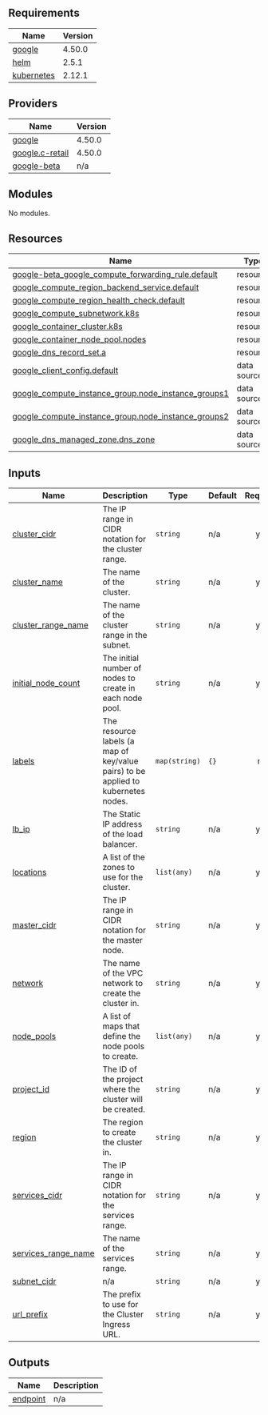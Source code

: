 ## Requirements

| Name | Version |
|------|---------|
| <a name="requirement_google"></a> [google](#requirement\_google) | 4.50.0 |
| <a name="requirement_helm"></a> [helm](#requirement\_helm) | 2.5.1 |
| <a name="requirement_kubernetes"></a> [kubernetes](#requirement\_kubernetes) | 2.12.1 |

## Providers

| Name | Version |
|------|---------|
| <a name="provider_google"></a> [google](#provider\_google) | 4.50.0 |
| <a name="provider_google.c-retail"></a> [google.c-retail](#provider\_google.c-retail) | 4.50.0 |
| <a name="provider_google-beta"></a> [google-beta](#provider\_google-beta) | n/a |

## Modules

No modules.

## Resources

| Name | Type |
|------|------|
| [google-beta_google_compute_forwarding_rule.default](https://registry.terraform.io/providers/hashicorp/google-beta/latest/docs/resources/google_compute_forwarding_rule) | resource |
| [google_compute_region_backend_service.default](https://registry.terraform.io/providers/hashicorp/google/4.50.0/docs/resources/compute_region_backend_service) | resource |
| [google_compute_region_health_check.default](https://registry.terraform.io/providers/hashicorp/google/4.50.0/docs/resources/compute_region_health_check) | resource |
| [google_compute_subnetwork.k8s](https://registry.terraform.io/providers/hashicorp/google/4.50.0/docs/resources/compute_subnetwork) | resource |
| [google_container_cluster.k8s](https://registry.terraform.io/providers/hashicorp/google/4.50.0/docs/resources/container_cluster) | resource |
| [google_container_node_pool.nodes](https://registry.terraform.io/providers/hashicorp/google/4.50.0/docs/resources/container_node_pool) | resource |
| [google_dns_record_set.a](https://registry.terraform.io/providers/hashicorp/google/4.50.0/docs/resources/dns_record_set) | resource |
| [google_client_config.default](https://registry.terraform.io/providers/hashicorp/google/4.50.0/docs/data-sources/client_config) | data source |
| [google_compute_instance_group.node_instance_groups1](https://registry.terraform.io/providers/hashicorp/google/4.50.0/docs/data-sources/compute_instance_group) | data source |
| [google_compute_instance_group.node_instance_groups2](https://registry.terraform.io/providers/hashicorp/google/4.50.0/docs/data-sources/compute_instance_group) | data source |
| [google_dns_managed_zone.dns_zone](https://registry.terraform.io/providers/hashicorp/google/4.50.0/docs/data-sources/dns_managed_zone) | data source |

## Inputs

| Name | Description | Type | Default | Required |
|------|-------------|------|---------|:--------:|
| <a name="input_cluster_cidr"></a> [cluster\_cidr](#input\_cluster\_cidr) | The IP range in CIDR notation for the cluster range. | `string` | n/a | yes |
| <a name="input_cluster_name"></a> [cluster\_name](#input\_cluster\_name) | The name of the cluster. | `string` | n/a | yes |
| <a name="input_cluster_range_name"></a> [cluster\_range\_name](#input\_cluster\_range\_name) | The name of the cluster range in the subnet. | `string` | n/a | yes |
| <a name="input_initial_node_count"></a> [initial\_node\_count](#input\_initial\_node\_count) | The initial number of nodes to create in each node pool. | `string` | n/a | yes |
| <a name="input_labels"></a> [labels](#input\_labels) | The resource labels (a map of key/value pairs) to be applied to kubernetes nodes. | `map(string)` | `{}` | no |
| <a name="input_lb_ip"></a> [lb\_ip](#input\_lb\_ip) | The Static IP address of the load balancer. | `string` | n/a | yes |
| <a name="input_locations"></a> [locations](#input\_locations) | A list of the zones to use for the cluster. | `list(any)` | n/a | yes |
| <a name="input_master_cidr"></a> [master\_cidr](#input\_master\_cidr) | The IP range in CIDR notation for the master node. | `string` | n/a | yes |
| <a name="input_network"></a> [network](#input\_network) | The name of the VPC network to create the cluster in. | `string` | n/a | yes |
| <a name="input_node_pools"></a> [node\_pools](#input\_node\_pools) | A list of maps that define the node pools to create. | `list(any)` | n/a | yes |
| <a name="input_project_id"></a> [project\_id](#input\_project\_id) | The ID of the project where the cluster will be created. | `string` | n/a | yes |
| <a name="input_region"></a> [region](#input\_region) | The region to create the cluster in. | `string` | n/a | yes |
| <a name="input_services_cidr"></a> [services\_cidr](#input\_services\_cidr) | The IP range in CIDR notation for the services range. | `string` | n/a | yes |
| <a name="input_services_range_name"></a> [services\_range\_name](#input\_services\_range\_name) | The name of the services range. | `string` | n/a | yes |
| <a name="input_subnet_cidr"></a> [subnet\_cidr](#input\_subnet\_cidr) | n/a | `string` | n/a | yes |
| <a name="input_url_prefix"></a> [url\_prefix](#input\_url\_prefix) | The prefix to use for the Cluster Ingress URL. | `string` | n/a | yes |

## Outputs

| Name | Description |
|------|-------------|
| <a name="output_endpoint"></a> [endpoint](#output\_endpoint) | n/a |
